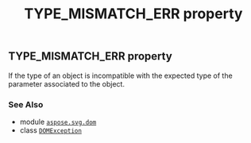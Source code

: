 ﻿---
title: TYPE_MISMATCH_ERR property
second_title: Aspose.SVG for Python via .NET API References
description: 
type: docs
weight: 260
url: /python-net/aspose.svg.dom/domexception/type_mismatch_err/
is_root: false
---

## TYPE_MISMATCH_ERR property


If the type of an object is incompatible with the expected type of the parameter associated to the object.

### See Also
* module [`aspose.svg.dom`](../../)
* class [`DOMException`](/svg/python-net/aspose.svg.dom/domexception)
